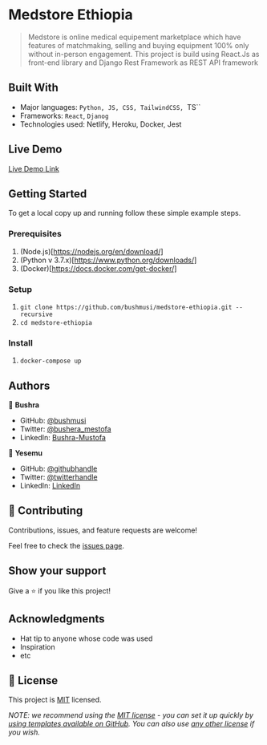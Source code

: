 # Medstore Ethiopia

> Medstore is online medical equipement marketplace which have features of matchmaking, selling and buying equipment 100% only without in-person engagement. This project is build using React.Js as front-end library and Django Rest Framework as REST API framework


## Built With

- Major languages: ``Python, JS, CSS, TailwindCSS, ``TS``
- Frameworks: `React`, `Djanog`
- Technologies used: Netlify, Heroku, Docker, Jest

## Live Demo

[Live Demo Link](https://medstoret.netlify.app/)


## Getting Started


To get a local copy up and running follow these simple example steps.

### Prerequisites
1. (Node.js)[https://nodejs.org/en/download/]
2. (Python v 3.7.x)[https://www.python.org/downloads/]
3. (Docker)[https://docs.docker.com/get-docker/]

### Setup
1. ``git clone https://github.com/bushmusi/medstore-ethiopia.git --recursive``
2. ``cd medstore-ethiopia``

### Install
1. ``docker-compose up``



## Authors

👤 **Bushra**

- GitHub: [@bushmusi](https://github.com/bushmusi)
- Twitter: [@bushera_mestofa](https://twitter.com/bushera_mestofa)
- LinkedIn: [Bushra-Mustofa](https://linkedin.com/in/bushra-mustofa)

👤 **Yesemu**

- GitHub: [@githubhandle](https://github.com/githubhandle)
- Twitter: [@twitterhandle](https://twitter.com/twitterhandle)
- LinkedIn: [LinkedIn](https://linkedin.com/in/linkedinhandle)

## 🤝 Contributing

Contributions, issues, and feature requests are welcome!

Feel free to check the [issues page](../../issues/).

## Show your support

Give a ⭐️ if you like this project!

## Acknowledgments

- Hat tip to anyone whose code was used
- Inspiration
- etc

## 📝 License

This project is [MIT](./LICENSE) licensed.

_NOTE: we recommend using the [MIT license](https://choosealicense.com/licenses/mit/) - you can set it up quickly by [using templates available on GitHub](https://docs.github.com/en/communities/setting-up-your-project-for-healthy-contributions/adding-a-license-to-a-repository). You can also use [any other license](https://choosealicense.com/licenses/) if you wish._

